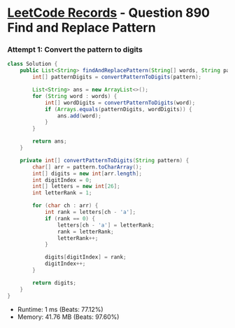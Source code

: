 # [LeetCode Records](../../README.md) - Question 890 Find and Replace Pattern

### Attempt 1: Convert the pattern to digits
```java
class Solution {
    public List<String> findAndReplacePattern(String[] words, String pattern) {
        int[] patternDigits = convertPatternToDigits(pattern);

        List<String> ans = new ArrayList<>();
        for (String word : words) {
            int[] wordDigits = convertPatternToDigits(word);
            if (Arrays.equals(patternDigits, wordDigits)) {
                ans.add(word);
            }
        }

        return ans;
    }

    private int[] convertPatternToDigits(String pattern) {
        char[] arr = pattern.toCharArray();
        int[] digits = new int[arr.length];
        int digitIndex = 0;
        int[] letters = new int[26];
        int letterRank = 1;

        for (char ch : arr) {
            int rank = letters[ch - 'a'];
            if (rank == 0) {
                letters[ch - 'a'] = letterRank;
                rank = letterRank;
                letterRank++;
            }

            digits[digitIndex] = rank;
            digitIndex++;
        }

        return digits;
    }
}
```
- Runtime: 1 ms (Beats: 77.12%)
- Memory: 41.76 MB (Beats: 97.60%)

<br>
